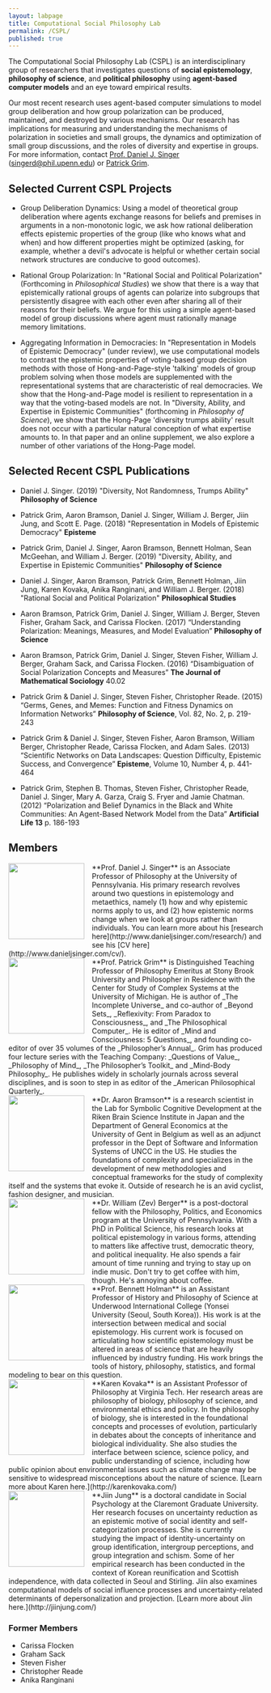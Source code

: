 ```yaml
---
layout: labpage
title: Computational Social Philosophy Lab
permalink: /CSPL/
published: true
---
```


The Computational Social Philosophy Lab (CSPL) is an interdisciplinary group of researchers that investigates questions of **social epistemology**, **philosophy of science**, and **political philosophy** using **agent-based computer models** and an eye toward empirical results.

Our most recent research uses agent-based computer simulations to model group deliberation and how group polarization can be produced, maintained, and destroyed by various mechanisms. Our research has implications for measuring and understanding the mechanisms of polarization in societies and small groups, the dynamics and optimization of small group discussions, and the roles of diversity and expertise in groups. For more information, contact [Prof. Daniel J. Singer](http://www.danieljsinger.com) ([singerd@phil.upenn.edu](mailto:singerd@phil.upenn.edu)) or [Patrick Grim](http://www.pgrim.org/).

## Selected Current CSPL Projects

- Group Deliberation Dynamics: Using a model of theoretical group deliberation where agents exchange reasons for beliefs and premises in arguments in a non-monotonic logic, we ask how rational deliberation effects epistemic properties of the group (like who knows what and when) and how different properties might be optimized (asking, for example, whether a devil's advocate is helpful or whether certain social network structures are conducive to good outcomes).

- Rational Group Polarization: In "Rational Social and Political Polarization" (Forthcoming in _Philosophical Studies_) we show that there is a way that epistemically rational groups of agents can polarize into subgroups that persistently disagree with each other even after sharing all of their reasons for their beliefs.  We argue for this using a simple agent-based model of group discussions where agent must rationally manage memory limitations.

- Aggregating Information in Democracies: In "Representation in Models of Epistemic Democracy" (under review), we use computational models to contrast the epistemic properties of voting-based group decision methods with those of Hong-and-Page-style 'talking' models of group problem solving when those models are supplemented with the representational systems that are characteristic of real democracies.  We show that the Hong-and-Page model is resilient to representation in a way that the voting-based models are not.  In "Diversity, Ability, and Expertise in Epistemic Communities" (forthcoming in _Philosophy of Science_), we show that the Hong-Page 'diversity trumps ability' result does not occur with a particular natural conception of what expertise amounts to.  In that paper and an online supplement, we also explore a number of other variations of the Hong-Page model.


## Selected Recent CSPL Publications


- Daniel J. Singer. (2019) "Diversity, Not Randomness, Trumps Ability" **Philosophy of Science**

- Patrick Grim, Aaron Bramson, Daniel J. Singer, William J. Berger, Jiin Jung, and Scott E. Page. (2018) "Representation in Models of Epistemic Democracy" **Episteme**

- Patrick Grim, Daniel J. Singer, Aaron Bramson, Bennett Holman,
Sean McGeehan, and William J. Berger. (2019) "Diversity, Ability, and Expertise in Epistemic Communities" **Philosophy of Science**

- Daniel J. Singer, Aaron Bramson, Patrick Grim, Bennett Holman, Jiin Jung, Karen Kovaka, Anika Ranginani, and William J. Berger. (2018) "Rational Social and Political Polarization" **Philosophical Studies**

- Aaron Bramson, Patrick Grim, Daniel J. Singer, William J. Berger, Steven Fisher, Graham
Sack, and Carissa Flocken. (2017) “Understanding Polarization: Meanings, Measures,
and Model Evaluation” **Philosophy of Science**

- Aaron Bramson, Patrick Grim, Daniel J. Singer, Steven Fisher, William J. Berger, Graham
Sack, and Carissa Flocken. (2016) “Disambiguation of Social Polarization Concepts
and Measures” **The Journal of Mathematical Sociology** 40.02

- Patrick Grim & Daniel J. Singer, Steven Fisher, Christopher Reade. (2015) “Germs, Genes, and Memes: Function and Fitness Dynamics on Information Networks” **Philosophy of Science**, Vol. 82, No. 2, p. 219-243

- Patrick Grim & Daniel J. Singer, Steven Fisher, Aaron Bramson, William Berger, Christopher
Reade, Carissa Flocken, and Adam Sales. (2013) “Scientific Networks on Data Landscapes:
Question Difficulty, Epistemic Success, and Convergence” **Episteme**, Volume 10, Number 4, p. 441-464

- Patrick Grim, Stephen B. Thomas, Steven Fisher, Christopher Reade, Daniel J. Singer, Mary A. Garza, Craig S. Fryer and Jamie Chatman. (2012) “Polarization and Belief Dynamics in the Black and White Communities: An Agent-Based Network Model from the Data” **Artificial Life 13** p. 186-193



## Members

<img src="http://www.danieljsinger.com/images/mephoto.png" style="width: 150px; float: left; margin: 0px 15px 15px 0px;" />
**Prof. Daniel J. Singer** is an Associate Professor of Philosophy at the University of Pennsylvania.  His primary research revolves around two questions in epistemology and metaethics, namely (1) how and why epistemic norms apply to us, and (2) how epistemic norms change when we look at groups rather than individuals.  You can learn more about his [research here](http://www.danieljsinger.com/research/) and see his [CV here](http://www.danieljsinger.com/cv/).


<br style="clear:both" />


<img src="http://www.danieljsinger.com/images/Grim.jpg" style="width: 150px; float: left; margin: 0px 15px 15px 0px;" />
**Prof. Patrick Grim** is Distinguished Teaching Professor of Philosophy Emeritus at Stony Brook University and Philosopher in Residence with the Center for Study of Complex Systems at the University of Michigan. He is author of _The Incomplete Universe_ and co-author of _Beyond Sets_, _Reflexivity: From Paradox to Consciousness_, and _The Philosophical Computer_.  He is editor of _Mind and Consciousness: 5 Questions_, and founding co-editor of over 35 volumes of the _Philosopher’s Annual_. Grim has produced four lecture series with the Teaching Company: _Questions of Value_, _Philosophy of Mind_, _The Philosopher’s Toolkit_ and _Mind-Body Philosophy_.  He publishes widely in scholarly journals across several disciplines, and is soon to step in as editor of the _American Philosophical Quarterly_. 


<br style="clear:both" />


<img src="http://www.danieljsinger.com/images/Aaron.jpg" style="width: 150px; float: left; margin: 0px 15px 15px 0px;" />
**Dr. Aaron Bramson** is a research scientist in the Lab for Symbolic Cognitive Development at the Riken Brain Science Institute in Japan and the Department of General Economics at the University of Gent in Belgium as well as an adjunct professor in the Dept of Software and Information Systems of UNCC in the US. He studies the foundations of complexity and specializes in the development of new methodologies and conceptual frameworks for the study of complexity itself and the systems that evoke it. Outside of research he is an avid cyclist, fashion designer, and musician. 


<br style="clear:both" />


<img src="http://www.danieljsinger.com/images/Zev.jpg" style="width: 150px; float: left; margin: 0px 15px 15px 0px;" />
**Dr. William (Zev) Berger** is a post-doctoral fellow with the Philosophy, Politics, and Economics program at the University of Pennsylvania. With a PhD in Political Science, his research looks at political epistemology in various forms, attending to matters like affective trust, democratic theory, and political inequality. He also spends a fair amount of time running and trying to stay up on indie music. Don't try to get coffee with him, though. He's annoying about coffee.


<br style="clear:both" />


<img src="http://www.danieljsinger.com/images/Bennett.jpg" style="width: 150px; float: left; margin: 0px 15px 15px 0px;" />
**Prof. Bennett Holman** is an Assistant Professor of History and Philosophy of Science at Underwood International College (Yonsei University (Seoul, South Korea)).  His work is at the intersection between medical and social epistemology.  His current work is focused on articulating how scientific epistemology must be altered in areas of science that are heavily influenced by industry funding.  His work brings the tools of history, philosophy, statistics, and formal modeling to bear on this question.


<br style="clear:both" />


<img src="http://www.danieljsinger.com/images/Karen.jpg" style="width: 150px; float: left; margin: 0px 15px 15px 0px;" />
**Karen Kovaka** is an Assistant Professor of Philosophy at Virginia Tech. Her research areas are philosophy of biology, philosophy of science, and environmental ethics and policy. In the philosophy of biology, she is interested in the foundational concepts and processes of evolution, particularly in debates about the concepts of inheritance and biological individuality. She also studies the interface between science, science policy, and public understanding of science, including how public opinion about environmental issues such as climate change may be sensitive to widespread misconceptions about the nature of science. [Learn more about Karen here.](http://karenkovaka.com/)


<br style="clear:both" />


<img src="http://www.danieljsinger.com/images/Jiin.jpg" style="width: 150px; float: left; margin: 0px 15px 15px 0px;" />
**Jiin Jung** is a doctoral candidate in Social Psychology at the Claremont Graduate University. Her research focuses on uncertainty reduction as an epistemic motive of social identity and self-categorization processes. She is currently studying the impact of identity-uncertainty on group identification, intergroup perceptions, and group integration and schism. Some of her empirical research has been conducted in the context of Korean reunification and Scottish independence, with data collected in Seoul and Stirling. Jiin also examines computational models of social influence processes and uncertainty-related determinants of depersonalization and projection.  [Learn more about Jiin here.](http://jiinjung.com/)


<br style="clear:both" />





### Former Members
* Carissa Flocken
* Graham Sack
* Steven Fisher
* Christopher Reade
* Anika Ranginani
